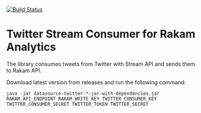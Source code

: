 [![Build Status](https://travis-ci.org/buremba/rakam-twitter.svg?branch=master)](https://travis-ci.org/rakam-io/rakam)

Twitter Stream Consumer for Rakam Analytics
====================

The library consumes tweets from Twitter with Stream API and sends them to Rakam API.

Download latest version from releases and run the following command:

```
java -jar datasource-twitter-*-jar-with-dependencies.jar RAKAM_API_ENDPOINT RAKAM_WRITE_KEY TWITTER_CONSUMER_KEY TWITTER_CONSUMER_SECRET TWITTER_TOKEN TWITTER_SECRET
```
